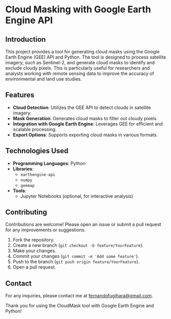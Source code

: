 # Cloud Masking with Google Earth Engine API

## Introduction
This project provides a tool for generating cloud masks using the Google Earth Engine (GEE) API and Python. The tool is designed to process satellite imagery, such as Sentinel-2, and generate cloud masks to identify and exclude cloudy pixels. This is particularly useful for researchers and analysts working with remote sensing data to improve the accuracy of environmental and land use studies.

## Features
- **Cloud Detection**: Utilizes the GEE API to detect clouds in satellite imagery.
- **Mask Generation**: Generates cloud masks to filter out cloudy pixels.
- **Integration with Google Earth Engine**: Leverages GEE for efficient and scalable processing.
- **Export Options**: Supports exporting cloud masks in various formats.

## Technologies Used
- **Programming Languages**: Python
- **Libraries**:
  - `earthengine-api`
  - `numpy`
  - `geemap`
- **Tools**:
  - Jupyter Notebooks (optional, for interactive analysis)

## Contributing
Contributions are welcome! Please open an issue or submit a pull request for any improvements or suggestions.

1. Fork the repository.
2. Create a new branch (`git checkout -b feature/YourFeature`).
3. Make your changes.
4. Commit your changes (`git commit -m 'Add some feature'`).
5. Push to the branch (`git push origin feature/YourFeature`).
6. Open a pull request.

## Contact
For any inquiries, please contact me at [fernandofugihara@gmail.com](mailto:fernandofugihara@gmail.com).

Thank you for using the CloudMask tool with Google Earth Engine and Python!

